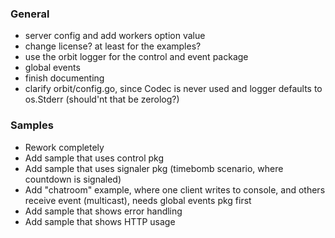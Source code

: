 ### General
- server config and add workers option value
- change license? at least for the examples?
- use the orbit logger for the control and event package
- global events
- finish documenting
- clarify orbit/config.go, since Codec is never used and logger defaults to os.Stderr (should'nt that be zerolog?)

### Samples
- Rework completely
- Add sample that uses control pkg
- Add sample that uses signaler pkg (timebomb scenario, where countdown is signaled)
- Add "chatroom" example, where one client writes to console, and others receive event (multicast), needs global events pkg first 
- Add sample that shows error handling
- Add sample that shows HTTP usage